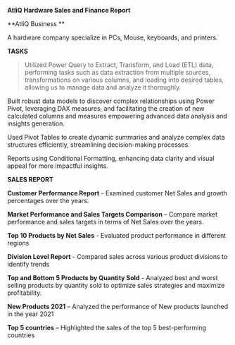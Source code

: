 **AtliQ Hardware Sales and Finance Report**

**AtliQ Business **

A hardware company specialize in  PCs, Mouse, keyboards, and printers.

**TASKS**

>  Utilized Power Query to Extract, Transform, and Load (ETL) data, performing tasks such as data extraction from multiple sources, transformations on various columns, and loading into desired tables, allowing us to manage data and analyze it thoroughly.

Built robust data models to discover complex relationships using Power Pivot, leveraging DAX measures, and facilitating the creation of new calculated columns and measures empowering advanced data analysis and insights generation.

Used Pivot Tables to create dynamic summaries and analyze complex data structures efficiently, streamlining decision-making processes.

Reports using Conditional Formatting, enhancing data clarity and visual appeal for more impactful insights.


**SALES REPORT**

**Customer Performance Report** - Examined customer Net Sales and growth percentages over the years.

**Market Performance and Sales Targets Comparison** – Compare market performance and sales targets in terms of Net Sales over the years.

**Top 10 Products by Net Sales** - Evaluated product performance in different regions

**Division Level Report** - Compared sales across various product divisions to identify trends

**Top and Bottom 5 Products by Quantity Sold** - Analyzed best and worst selling products by quantity sold to optimize sales strategies and maximize profitability.

**New Products 2021** – Analyzed the performance of New products launched in the year 2021

**Top 5 countries** – Highlighted the sales of the top 5 best-performing countries
